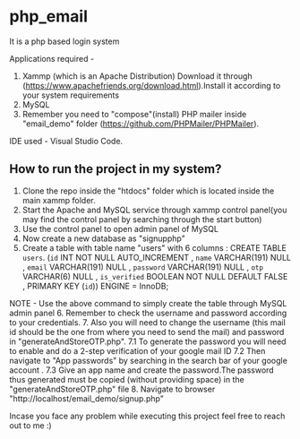 # php_email
It is a php based login system 

Applications required - 
1. Xammp (which is an Apache Distribution)
   Download it through (https://www.apachefriends.org/download.html).Install it according to your system requirements
2. MySQL
3. Remember you need to "compose"(install) PHP mailer inside "email_demo" folder (https://github.com/PHPMailer/PHPMailer).
   
IDE used - Visual Studio Code.

How to run the project in my system?
------------------------------------------
1. Clone the repo inside the "htdocs" folder which is located inside the main xammp folder.
2. Start the Apache and MySQL service through xammp control panel(you may find the control panel by searching through the start button)
3. Use the control panel to open admin panel of MySQL
4. Now create a new database as "signupphp"
5. Create a table with table name "users" with 6 columns :
	CREATE TABLE `users`. (`id` INT NOT NULL AUTO_INCREMENT , `name` VARCHAR(191) NULL , `email` VARCHAR(191) NULL , `password` VARCHAR(191) NULL , `otp` VARCHAR(6) NULL , `is_verified` BOOLEAN NOT NULL DEFAULT FALSE , PRIMARY KEY (`id`)) ENGINE = InnoDB;

NOTE - Use the above command to simply create the table through MySQL admin panel
6. Remember to check the username and password according to your credentials.
7. Also you will need to change the username (this mail id should be the one from where you need to send the mail) and password in "generateAndStoreOTP.php".
	7.1 To generate the password you will need to enable and do a 2-step verification of your google mail ID
 	7.2 Then navigate to "App passwords" by searching in the search bar of your google account .
  	7.3 Give an app name and create the password.The password thus generated must be copied (without providing space) in the "generateAndStoreOTP.php" file
8. Navigate to browser "http://localhost/email_demo/signup.php"

Incase you face any problem while executing this project feel free to reach out to me :)
